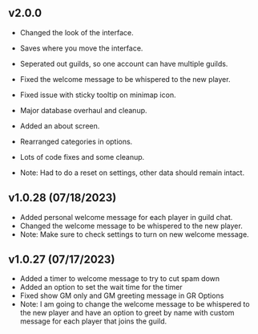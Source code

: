 ## v2.0.0
* Changed the look of the interface.
* Saves where you move the interface.
* Seperated out guilds, so one account can have multiple guilds.
* Fixed the welcome message to be whispered to the new player.
* Fixed issue with sticky tooltip on minimap icon.
* Major database overhaul and cleanup.
* Added an about screen.
* Rearranged categories in options.
* Lots of code fixes and some cleanup.

* Note: Had to do a reset on settings, other data should remain intact.

## v1.0.28 (07/18/2023)
* Added personal welcome message for each player in guild chat.
* Changed the welcome message to be whispered to the new player.
* Note: Make sure to check settings to turn on new welcome message.

## v1.0.27 (07/17/2023)
* Added a timer to welcome message to try to cut spam down
* Added an option to set the wait time for the timer
* Fixed show GM only and GM greeting message in GR Options
* Note: I am going to change the welcome message to be whispered to
    the new player and have an option to greet by name with custom message
    for each player that joins the guild.